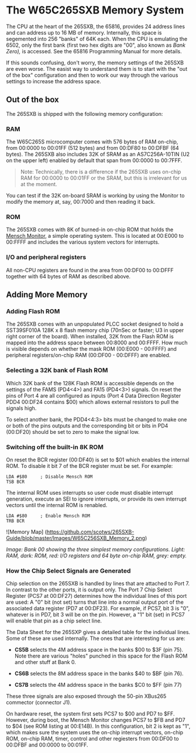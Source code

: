 # The W65C265SXB Memory System

The CPU at the heart of the 265SXB, the 65816, provides 24 address lines and can
address up to 16 MB of memory. Internally, this space is segemented into 256
"banks" of 64K each. When the CPU is emulating the 6502, only the first bank
(first two hex digits are "00", also known as _Bank Zero),_ is accessed. See the
65816 Programming Manual for more details.

If this sounds confusing, don't worry, the memory settings of the 265SXB are
even worse. The easist way to understand them is to start with the "out of the
box" configuration and then to work our way through the various settings to
increase the address space. 

## Out of the box

The 265SXB is shipped with the following memory configuration:

### RAM

The W65C265S microcomputer comes with 576 bytes of RAM on-chip, from 00:0000 to
00:01FF (512 bytes) and from 00:DF80 to 00:DFBF (64 bytes). The 265SXB also
includes 32K of SRAM as an AS7C256A-10TIN (U2 on the upper left) enabled by
default that span from 00:0000 to 00:7FFF.

> Note: Technically, there is a difference if the 265SXB uses on-chip RAM for
> 00:0000 to 00:01FF or the SRAM, but this is irrelevant for us at the moment.

You can test if the 32K on-board SRAM is working by using the Monitor to modify
the memory at, say, 00:7000 and then reading it back. 

### ROM 

The 265SXB comes with 8K of burned-in on-chip ROM that holds the [Mensch
Monitor](https://github.com/scotws/265SXB-Guide/blob/master/monitor.md), a
simple operating system. This is located at 00:E000 to 00:FFFF and includes the
various system vectors for interrupts. 


### I/O and peripheral registers

All non-CPU registers are found in the area from 00:DF00 to 00:DFFF together
with 64 bytes of RAM as described above. 


## Adding More Memory

### Adding Flash ROM

The 265SXB comes with an unpopulated PLCC socket designed to hold a
SST39SF010A 128K x 8 flash memory chip (70nSec or faster; U3 in upper right
corner of the board). When installed, 32K from the Flash ROM is mapped into the
address space between 00:8000 and 00:FFFF. How much is visible depends on
whether the mask ROM (00:E000 - 00:FFFF) and peripheral registers/on-chip RAM
(00:DF00 - 00:DFFF) are enabled.

### Selecting a 32K bank of Flash ROM

Which 32K bank of the 128K Flash ROM is accessible depends on the settings
of the FAMS (PD4<4>) and FA15 (PD4<3>) signals. On reset the pins of Port 4 are
all configured as inputs (Port 4 Data Direction Register PDD4 00:DF24 contains
$00) which allows external resistors to pull the signals high.

To select another bank, the PDD4<4:3> bits must be changed to make one or
both of the pins outputs and the corresponding bit or bits in PD4 (00:DF20)
should be set to zero to make the signal low.

### Switching off the built-in 8K ROM 

On reset the BCR register (00:DF40) is set to $01 which enables the internal
ROM. To disable it bit 7 of the BCR register must be set. For example: 
```
LDA #$80     ; Disable Mensch ROM
TSB BCR
```
The internal ROM uses interrupts so user code must disable interrupt
generation, execute an SEI to ignore interrupts, or provide its own interrupt
vectors until the internal ROM is renabled.
```
LDA #$80     ; Enable Mensch ROM
TRB BCR
```
![Memory Map]
(https://github.com/scotws/265SXB-Guide/blob/master/Images/W65C256SXB_Memory_2.png)

_Image: Bank 00 showing the three simplest memory configurations. Light: RAM,
dark: ROM, red: I/O registers and 64 byte on-chip RAM, grey: empty._

### How the Chip Select Signals are Generated

Chip selection on the 265SXB is handled by lines that are attached to Port 7. In
contrast to the other ports, it is output only. The Port 7 Chip Select Register
(PCS7 at 00:DF27) determines how the individual lines of this port are used: A
"0" bit (not set) turns that line into a normal output port of the associated
data register (PD7 at 00:DF23). For example, if PCS7, bit 3 is "0", whatever is
in PD7, bit 3 will be on the pin. However, a "1" bit (set) in PCS7 will enable
that pin as a chip select line. 

The Data Sheet for the 265SXP gives a detailed table for the individual lines.
Some of these are used internally. The ones that are interesting for us are:

- **CS5B** selects the 4M address space in the banks $00 to $3F (pin 75). Note there
are various "holes" punched in this space for the Flash ROM and other stuff at
Bank 0. 

- **CS6B** selects the 8M address space in the banks $40 to $BF (pin 76).

- **CS7B** selects the 4M address space in the banks $C0 to $FF (pin 77)

These three signals are also exposed through the 50-pin XBus265 commector
(connector J1). 

On hardware reset, the system first sets PCS7 to $00 and PD7 to $FF. However,
during boot, the Mensch Monitor changes PCS7 to $FB and PD7 to $04 (see ROM
listing at 00:E14B). In this configuration, bit 2 is kept as "1", which makes
sure the system uses the on-chip interrupt vectors, on-chip ROM, on-chip RAM,
timer, control and other regiesters from 00:DF00 to 00:DFBF and 00:0000 to
00:01FF.


